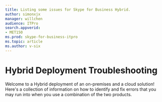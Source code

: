 ```yaml
---
title: Listing some issues for Skype for Business Hybrid.
author: simonxjx
manager: willchen
audience: ITPro
search.appverid: 
- MET150
ms.prod: skype-for-business-itpro
ms.topic: article
ms.author: v-six
---
```


# Hybrid Deployment Troubleshooting

Welcome to a Hybrid deployment of an on-premises and a cloud solution! Here's a collection of information on how to identify and fix errors that you may run into when you use a combination of the two products.
